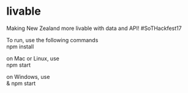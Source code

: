 # livable
Making New Zealand more livable with data and API! #SoTHackfest17

To run, use the following commands  
npm install

on Mac or Linux, use  
npm start

on Windows, use  
& npm start
